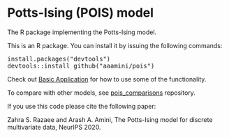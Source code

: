 # Potts-Ising (POIS) model
The R package implementing the Potts-Ising model.

This is an R package. You can install it by issuing the following commands:
<pre>
install.packages("devtools")
devtools::install_github("aaamini/pois")
</pre>

Check out [Basic Application](https://aaamini.github.io/pois/articles/basic-app.html) for how to use some of the functionality. 

To compare with other models, see [pois_comparisons](https://github.com/aaamini/pois_comparisons) repository.

If you use this code please cite the following paper:

Zahra S. Razaee and Arash A. Amini, The Potts-Ising model for discrete multivariate data, NeurIPS 2020.

